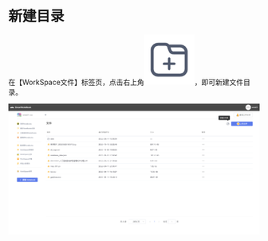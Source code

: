 # 新建目录

在【WorkSpace文件】标签页，点击右上角<img src="/assets/ico.png" width="20%">，即可新建文件目录。

![](/assets/folder.png)

